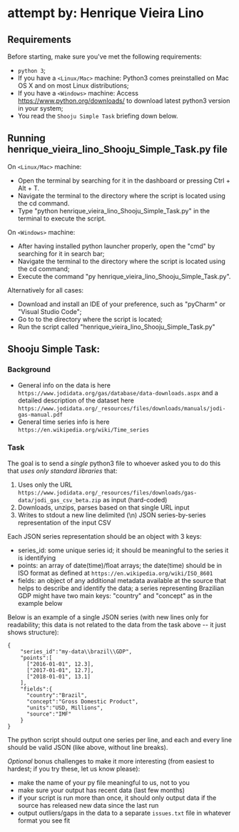 # attempt by: Henrique Vieira Lino

## Requirements

Before starting, make sure you've met the following requirements:
* `python 3`;
* If you have a `<Linux/Mac>` machine: Python3 comes preinstalled on Mac OS X and on most Linux distributions;
* If you have a `<Windows>` machine: Access https://www.python.org/downloads/ to download latest python3 version in your system;
* You read the `Shooju Simple Task` briefing down below.

## Running henrique_vieira_lino_Shooju_Simple_Task.py file

On `<Linux/Mac>` machine:
* Open the terminal by searching for it in the dashboard or pressing Ctrl + Alt + T.
* Navigate the terminal to the directory where the script is located using the cd command.
* Type "python henrique_vieira_lino_Shooju_Simple_Task.py" in the terminal to execute the script.

On `<Windows>` machine:
* After having installed python launcher properly, open the "cmd" by searching for it in search bar;
* Navigate the terminal to the directory where the script is located using the cd command;
* Execute the command "py henrique_vieira_lino_Shooju_Simple_Task.py".

Alternatively for all cases:
* Download and install an IDE of your preference, such as "pyCharm" or "Visual Studio Code";
* Go to to the directory where the script is located;
* Run the script called "henrique_vieira_lino_Shooju_Simple_Task.py"

## Shooju Simple Task:

### Background

* General info on the data is here `https://www.jodidata.org/gas/database/data-downloads.aspx` and a detailed description of the dataset here `https://www.jodidata.org/_resources/files/downloads/manuals/jodi-gas-manual.pdf`
* General time series info is here `https://en.wikipedia.org/wiki/Time_series`

### Task

The goal is to send a *single* python3 file to whoever asked you to do this that *uses only standard libraries* that:

1. Uses only the URL `https://www.jodidata.org/_resources/files/downloads/gas-data/jodi_gas_csv_beta.zip` as input (hard-coded)
2. Downloads, unzips, parses based on that single URL input
3. Writes to stdout a new line delimited (\n) JSON series-by-series representation of the input CSV

Each JSON series representation should be an object with 3 keys:

* series_id: some unique series id; it should be meaningful to the series it is identifying
* points: an array of date(time)/float arrays; the date(time) should be in ISO format as defined at `https://en.wikipedia.org/wiki/ISO_8601`
* fields: an object of any additional metadata available at the source that helps to describe and identify the data; a series representing Brazilian GDP might have two main keys: "country" and "concept" as in the example below

Below is an example of a single JSON series (with new lines only for readability; this data is not related to the data from the task above -- it just shows structure):

    {
        "series_id":"my-data\\brazil\\GDP",
        "points":[
          ["2016-01-01", 12.3],
          ["2017-01-01", 12.7],
          ["2018-01-01", 13.1]
        ],
        "fields":{
          "country":"Brazil",
          "concept":"Gross Domestic Product",
          "units":"USD, Millions",
          "source":"IMF"
        }
    }

The python script should output one series per line, and each and every line should be valid JSON (like above, without line breaks).

*Optional* bonus challenges to make it more interesting (from easiest to hardest; if you try these, let us know please): 

* make the name of your py file meaningful to us, not to you
* make sure your output has recent data (last few months)
* if your script is run more than once, it should only output data if the source has released new data since the last run
* output outliers/gaps in the data to a separate `issues.txt` file in whatever format you see fit
